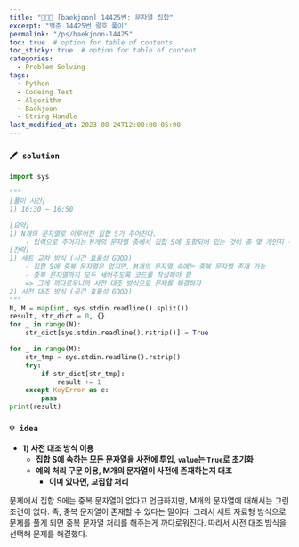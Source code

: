 ```yaml
---
title: "👩‍💻🔠 [baekjoon] 14425번: 문자열 집합"
excerpt: "백준 14425번 괄호 풀이"
permalink: "/ps/baekjoon-14425"
toc: true  # option for table of contents
toc_sticky: true  # option for table of content
categories:
  - Problem Solving
tags:
  - Python
  - Codeing Test
  - Algorithm
  - Baekjoon
  - String Handle
last_modified_at: 2023-08-24T12:00:00-05:00
---
```


### `🖍️ solution`

```python
import sys

"""
[풀이 시간]
1) 16:30 ~ 16:50

[요약]
1) N개의 문자열로 이루어진 집합 S가 주어진다.
    - 입력으로 주어지는 M개의 문자열 중에서 집합 S에 포함되어 있는 것이 총 몇 개인지 구하는 프로그램 작성
[전략]
1) 세트 교차 방식 (시간 효율성 GOOD)
    - 집합 S에 중복 문자열은 없지만, M개의 문자열 속에는 중복 문자열 존재 가능
    - 중복 문자열까지 모두 세어주도록 코드를 작성해야 함
    => 그게 까다로우니까 사전 대조 방식으로 문제를 해결하자
2) 사전 대조 방식 (공간 효율성 GOOD)
"""
N, M = map(int, sys.stdin.readline().split())
result, str_dict = 0, {}
for _ in range(N):
    str_dict[sys.stdin.readline().rstrip()] = True

for _ in range(M):
    str_tmp = sys.stdin.readline().rstrip()
    try:
        if str_dict[str_tmp]:
            result += 1
    except KeyError as e:
        pass
print(result)
```

### `💡 idea`

- **1) 사전 대조 방식 이용**
    - **집합 S에 속하는 모든 문자열을 사전에 투입,  `value`는 `True`로 초기화**
    - **예외 처리 구문 이용, M개의 문자열이 사전에 존재하는지 대조**
        - **이미 있다면, 교집합 처리**

문제에서 집합 S에는 중복 문자열이 없다고 언급하지만, M개의 문자열에 대해서는 그런 조건이 없다. 즉, 중복 문자열이 존재할 수 있다는 말이다. 그래서 세트 자료형 방식으로 문제를 풀게 되면 중복 문자열 처리를 해주는게 까다로워진다. 따라서 사전 대조 방식을 선택해 문제를 해결했다.